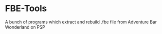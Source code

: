 FBE-Tools
=========

A bunch of programs which extract and rebuild .fbe file from Adventure Bar Wonderland on PSP

